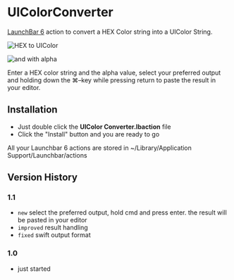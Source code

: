 # UIColorConverter

[LaunchBar 6](http://www.obdev.at/products/launchbar/index.html) action to convert a HEX Color string into a UIColor String.

![HEX to UIColor](https://www.dropbox.com/s/dtgupb3mgfqqt4x/UIColorConverter.png?dl=0)

![and with alpha](https://www.dropbox.com/s/okttexf96py6jux/UIColorConverterAlpha.png?dl=0)


Enter a HEX color string and the alpha value, select your preferred output and holding down the ⌘–key while pressing return to paste the result in your editor.


## Installation

* Just double click the **UIColor Converter.lbaction** file
* Click the "Install" button and you are ready to go

All your Launchbar 6 actions are stored in ~/Library/Application Support/Launchbar/actions


## Version History

### 1.1
* `new` select the preferred output, hold cmd and press enter. the result will be pasted in your editor
* `improved` result handling
* `fixed` swift output format

### 1.0

* just started
